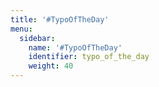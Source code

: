 ```yaml
---
title: '#TypoOfTheDay'
menu:
  sidebar:
    name: '#TypoOfTheDay'
    identifier: typo_of_the_day
    weight: 40
---
```

